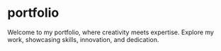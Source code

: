 # portfolio
Welcome to my portfolio, where creativity meets expertise. Explore my work, showcasing skills, innovation, and dedication. 

